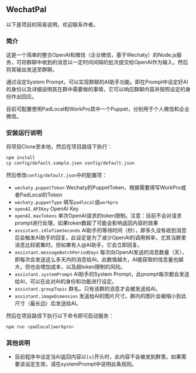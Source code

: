 ## WechatPal
以下是项目的简易说明，欢迎联系作者。

### 简介
这是一个简单的整合OpenAI和微信（企业微信，基于Wechaty）的Node.js服务，可将群聊中收到的消息以一定时间间隔的批次提交给OpenAI作为输入，然后将其输出发送至群聊。

通过设定System Prompt，可以实现群聊的AI助手功能。即在Prompt中设定好AI的身份以及详细说明其在群中需要做的事情，它可以响应群聊内容并按照设定的身份作出回应。

目前可配置使用PadLocal和WorkPro其中一个Puppet，分别用于个人微信和企业微信。

### 安装运行说明
将项目Clone至本地，然后在项目路径下执行：
```bash
npm install
cp config/default.sample.json config/default.json
```

然后修改`config/default.json`中的配置项：
- `wechaty.puppetToken` Wechaty的PuppetToken，根据需要填写WorkPro或者PadLocal的Token
- `wechaty.puppetType` 填写`padlocal`或`workpro`
- `openAI.APIKey` OpenAI Key
- `openAI.maxTokens` 单次OpenAI请求的token限制。注意：目前不会对请求prompt进行处理，如果token数超了可能会影响返回内容的效果
- `assistant.idleTimeSeconds` AI助手的等待时间（秒），即多久没有收到消息后会触发AI助手的回复。此设定是为了减少OpenAI的调用频率，尤其当群里消息比较密集时。但如果有人@AI助手，它会立即回复。
- `assistant.messageBatchPeriodDays` 每次向OpenAI发送的消息数量（天），即每次会发送这么多天内的消息给AI。此数值越大，AI能获取的信息量也越大，但也会增加成本，以及超token限制的风险。
- `assistant.systemPrompt` AI助手的System Prompt，此prompt每次都会发送给AI，可以在此对AI的身份和功能进行设定。
- `assistant.groupTopic` 群名。只有该群的消息才会被发送给AI。
- `assistant.imageDimension` 发送给AI的图片尺寸。群内的图片会被缩小到此尺寸（最长边）后发送给AI。

然后在项目路径下执行以下命令即可启动服务：
```bash
npm run <padlocal|workpro>
```
### 其他说明
- 目前程序中设定当AI返回内容以`[x]`开头时，此内容不会被发到群里。如果需要该设定生效，请在systemPrompt中说明此条规则。
